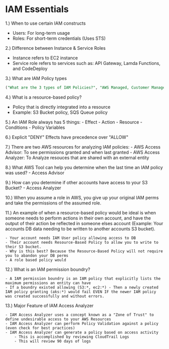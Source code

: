 # IAM Essentials

1.) When to use certain IAM constructs

- Users: For long-term usage
- Roles: For short-term credentials (Uses STS)

2.) Difference between Instance & Service Roles
- Instance refers to EC2 instance
- Service role refers to services such as: API Gateway, Lamda Functions, and CodeDeploy

3.) What are IAM Policy types
```sql
("What are the 3 types of IAM Policies?", "AWS Managed, Customer Managed, In-Line policies")
```

4.) What is a resource-based policy?

- Policy that is directly integrated into a resource
- Example: S3 Bucket policy, SQS Queue policy

5.) An IAM Role always has 5 things:
    - Effect
    - Action
    - Resource
    - Conditions
    - Policy Variables

6.) Explicit "DENY" Effects have precedence over "ALLOW"

7.) There are two AWS resources for analyzing IAM policies:
    - AWS Access Advisor: To see permissions granted and when last granted
    - AWS Access Analyzer: To Analyze resouces that are shared with an external entity

8.) What AWS Tool can help you determine when the last time an IAM policy was used?
    - Access Advisor

9.) How can you determine if other accounts have access to your S3 Bucket?
    - Access Analyzer

10.) When you assume a role in AWS, you give up your original IAM perms and take the permissions of the assumed role.

11.) An example of when a resource-based policy would be ideal is when someone needs to perform actions in their own account, and have the output of their action be reflected in someone elses account (Example: Your accounts DB data needing to be written to another accounts S3 bucket).

    - Your account needs IAM User policy allowing access to DB
    - Their account needs Resource-Based Policy to allow you to write to their S3 bucket.
    - Why is this best? Because the Resource-Based Policy will not require you to abandon your DB perms
    - A role based policy would

12.) What is an IAM permission boundry?

    - A IAM permission boundry is an IAM policy that explicitly lists the maximum permissions an entity can have
    - If a boundry existed allowing (S3:*, ec2:*) - Then a newly created IAM policy granting (aks:*) would fail EVEN IF the newer IAM policy was created successfully and without errors.

13.) Major Feature of IAM Access Analyzer

    - IAM Access Analyzer uses a concept known as a "Zone of Trust" to define undesirable access to your AWS Resources
    - IAM Access Analyzer can perform Policy Validation against a policy (even check for best practices)
    - IAM Access Analyzer can generate a policy based on access activity
        - This is accomplished by reviewing CloudTrail Logs
        - This will review 90 days of logs